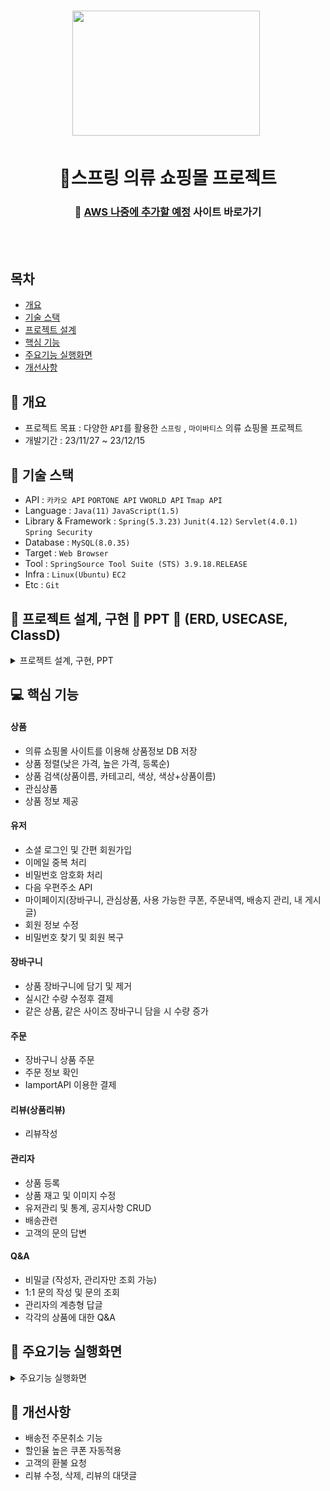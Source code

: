 <h1 align='center'> <img src='https://cdn-icons-png.flaticon.com/512/5208/5208370.png' style='width: 300px; height: 200px;'>&nbsp;</h1>
<h1  align='center'>👕스프링 의류 쇼핑몰 프로젝트</h1>
<div align='center'>
  <h3>
    🔗 <a href="">AWS 나중에 추가할 예정</a> 사이트 바로가기
  </h3>
</div>
<br/><br/>



## 목차
- [개요](https://github.com/appcoding-ux/Project#-개요)
- [기술 스택](https://github.com/appcoding-ux/Project#-기술-스택)
- [프로젝트 설계](https://github.com/appcoding-ux/Project#-프로젝트-설계)
- [핵심 기능](https://github.com/appcoding-ux/Project#-핵심-기능)
- [주요기능 실행화면](https://github.com/appcoding-ux/Project#-주요기능-실행화면)
- [개선사항](https://github.com/appcoding-ux/Project#-개선사항)
  


## 🚩 개요
- 프로젝트 목표 : 다양한 `API`를 활용한 `스프링` , `마이바티스` 의류 쇼핑몰 프로젝트
- 개발기간 : 23/11/27 ~ 23/12/15



## 🔧 기술 스택
- API : `카카오 API` `PORTONE API` `VWORLD API` `Tmap API`
- Language : `Java(11)` `JavaScript(1.5)`
- Library & Framework : `Spring(5.3.23)` `Junit(4.12)` `Servlet(4.0.1)` `Spring Security`
- Database : `MySQL(8.0.35)`
- Target : `Web Browser`
- Tool : `SpringSource Tool Suite (STS) 3.9.18.RELEASE`
- Infra : `Linux(Ubuntu)` `EC2`
- Etc : `Git`

  

## 👾 프로젝트 설계, 구현 📂 PPT 📂 (ERD, USECASE, ClassD)



<details><summary>프로젝트 설계, 구현, PPT</summary>   
<div align="center">          

| **![1](https://github.com/appcoding-ux/Spring_Project/assets/112378228/f971a5b3-50ae-44b5-a266-27b5bf3a927e)** | **![2](https://github.com/appcoding-ux/Spring_Project/assets/112378228/be6b6fbb-30df-4f8e-876a-60b5026afa1b)** |
| :------: |  :------: |
| ![3](https://github.com/appcoding-ux/Spring_Project/assets/112378228/9cfa9084-5055-4cb9-93e7-93b0297d61f1) | ![4](https://github.com/appcoding-ux/Spring_Project/assets/112378228/ba72d5e3-537e-4771-9506-9e2cfa7acf43) |
| ![5](https://github.com/appcoding-ux/Spring_Project/assets/112378228/e7179dec-e3a2-4489-addf-b8b4c5d3bdf9) | ![6](https://github.com/appcoding-ux/Spring_Project/assets/112378228/8f904d73-bf27-406e-b140-cded26ec39cf) |
| ![7](https://github.com/appcoding-ux/Spring_Project/assets/112378228/2befd89b-8fb3-4d03-a2eb-6ad214927680) | ![8](https://github.com/appcoding-ux/Spring_Project/assets/112378228/1efe9f3e-06d9-44b6-b052-6ca941578875) |
| ![9](https://github.com/appcoding-ux/Spring_Project/assets/112378228/0eea800a-5479-491d-b5ec-6df98326a27d) | ![10](https://github.com/appcoding-ux/Spring_Project/assets/112378228/844a3741-10cf-46a5-b268-36c6d312829a) |
| ![11](https://github.com/appcoding-ux/Spring_Project/assets/112378228/cb807e27-e6c5-40c4-894a-65cc5d9be214) | ![12](https://github.com/appcoding-ux/Spring_Project/assets/112378228/ee0c6e0e-8342-4d2c-84cc-669a1a68fc99) |
| ![13](https://github.com/appcoding-ux/Spring_Project/assets/112378228/c49273a5-8d53-473d-b3c8-dc19f9627d34) | ![14](https://github.com/appcoding-ux/Spring_Project/assets/112378228/90c2de8e-0f80-4e84-8682-f39900ca62c1) |
| ![15](https://github.com/appcoding-ux/Spring_Project/assets/112378228/e90b1e2f-7585-450e-9e13-67041612036f) | ![16](https://github.com/appcoding-ux/Spring_Project/assets/112378228/b7ae5d4a-8fea-4504-88bf-bf04919dc7fd) |
| ![17](https://github.com/appcoding-ux/Spring_Project/assets/112378228/e40e5a54-9c85-45f5-b348-55d55ba83669) | ![18](https://github.com/appcoding-ux/Spring_Project/assets/112378228/7d1756e5-56f0-4322-9473-17431f4a4003) |
| ![19](https://github.com/appcoding-ux/Spring_Project/assets/112378228/19d5028c-66bc-48a1-982e-8b9ac1c5f899) | ![20](https://github.com/appcoding-ux/Spring_Project/assets/112378228/fd96337e-4837-42f6-8013-3d7f13c22e70) |
| ![21](https://github.com/appcoding-ux/Spring_Project/assets/112378228/26dc8263-38ec-4286-a38a-59cf841e19c0) | ![22](https://github.com/appcoding-ux/Spring_Project/assets/112378228/668c3852-bdec-4b29-b160-274bab6ff1d3) |
| ![23](https://github.com/appcoding-ux/Spring_Project/assets/112378228/dbef56b6-6967-407c-8fba-7fd60202d79a) | ![24](https://github.com/appcoding-ux/Spring_Project/assets/112378228/1d0bd61e-3445-4624-82ad-aad803b2d473) |
| ![25](https://github.com/appcoding-ux/Spring_Project/assets/112378228/75533c84-2e3a-4e4b-ad80-79646df0f716) | ![26](https://github.com/appcoding-ux/Spring_Project/assets/112378228/67f92d40-50db-49ab-ac8b-c5bea2b5ba5f) |
| ![27](https://github.com/appcoding-ux/Spring_Project/assets/112378228/9deea9e0-0087-490a-ab36-e4471050622a) | ![28](https://github.com/appcoding-ux/Spring_Project/assets/112378228/d8eab065-eb06-4ea7-9919-4ceb78c0df3f) |
| ![29](https://github.com/appcoding-ux/Spring_Project/assets/112378228/2a11a800-f0f1-412b-823a-214f17e818c5) | ![30](https://github.com/appcoding-ux/Spring_Project/assets/112378228/a7ea314f-8984-4b20-ba86-83e108bc197e) |
| ![31](https://github.com/appcoding-ux/Spring_Project/assets/112378228/89bef6b9-9288-48aa-be61-f6acb35096ed) | ![32](https://github.com/appcoding-ux/Spring_Project/assets/112378228/68ce8a9a-7232-462c-aff1-8ab82f0f30ef) |
| ![33](https://github.com/appcoding-ux/Spring_Project/assets/112378228/f2bacbbc-4d45-4545-a1be-6aa946800869) | ![34](https://github.com/appcoding-ux/Spring_Project/assets/112378228/1072ce9e-b869-4a04-8fd1-bde791462199) |
| ![35](https://github.com/appcoding-ux/Spring_Project/assets/112378228/1f39770b-08ae-4137-85fb-523cee08fe60) | ![36](https://github.com/appcoding-ux/Spring_Project/assets/112378228/df08b568-581e-4d82-bf6d-3d1f9b1a0e4f) |
| ![37](https://github.com/appcoding-ux/Spring_Project/assets/112378228/e7295407-2a55-4295-901a-4c069e264252) | ![38](https://github.com/appcoding-ux/Spring_Project/assets/112378228/0c6703f4-0332-496d-851d-334296242bea) |
| ![39](https://github.com/appcoding-ux/Spring_Project/assets/112378228/038afdeb-ad33-4d9e-ae7a-66677f95f3a2) | ![40](https://github.com/appcoding-ux/Spring_Project/assets/112378228/606ff317-b13a-47b0-8fc0-15ddbb94e121) |
| ![41](https://github.com/appcoding-ux/Spring_Project/assets/112378228/956e9cff-b3f3-4c71-b7d3-e59acdb2ce05) | ![42](https://github.com/appcoding-ux/Spring_Project/assets/112378228/8745b28f-f9a8-4efb-9e83-0bed3a60e329) |
| ![43](https://github.com/appcoding-ux/Spring_Project/assets/112378228/d35597a7-b0e2-4017-8050-3b1386bc1380) | ![44](https://github.com/appcoding-ux/Spring_Project/assets/112378228/110c8c35-08a4-4a2d-a7a3-71f27626c9a8) |
| ![45](https://github.com/appcoding-ux/Spring_Project/assets/112378228/288c4d3e-3f28-4ffe-b4b4-3dead14315d5) | ![46](https://github.com/appcoding-ux/Spring_Project/assets/112378228/32e4e7bb-addc-4034-8198-11c60ecd4931) |
| ![47](https://github.com/appcoding-ux/Spring_Project/assets/112378228/5aea7ff6-bbdb-4f73-b8f6-926f762ef952) | ![48](https://github.com/appcoding-ux/Spring_Project/assets/112378228/a7cd0c5b-f584-4415-bb47-c9b806b96354) |
| ![49](https://github.com/appcoding-ux/Spring_Project/assets/112378228/ccdc39e0-4fe1-4121-b2e9-792edd6ba29f) | ![50](https://github.com/appcoding-ux/Spring_Project/assets/112378228/e6aadbe3-62aa-470c-bada-df058680b5a1) |
| ![51](https://github.com/appcoding-ux/Spring_Project/assets/112378228/fd6d3416-411f-4b4b-9b62-12d575ec8db1) | ![52](https://github.com/appcoding-ux/Spring_Project/assets/112378228/e49df29c-57e1-405f-9c6e-9d1891bea08c) |
| ![53](https://github.com/appcoding-ux/Spring_Project/assets/112378228/418d7533-9480-4fc4-96e3-112dc8d314f7) | ![54](https://github.com/appcoding-ux/Spring_Project/assets/112378228/367852f8-46b6-4bda-a8a7-8509683060c8) |
| ![55](https://github.com/appcoding-ux/Spring_Project/assets/112378228/eacc3152-b3e7-4617-bde1-573abf6cf94b) | ![56](https://github.com/appcoding-ux/Spring_Project/assets/112378228/df08635d-0295-45cf-953f-0902b6f39fec) |
| ![57](https://github.com/appcoding-ux/Spring_Project/assets/112378228/4d43da1d-d00b-460d-b594-d902eba893de) | ![58](https://github.com/appcoding-ux/Spring_Project/assets/112378228/d8e01baf-57a8-4d32-b87f-870df3281e64) |
| ![59](https://github.com/appcoding-ux/Spring_Project/assets/112378228/f9da30e3-f59a-4d2c-a1b2-d0e3b969bbe0) | ![60](https://github.com/appcoding-ux/Spring_Project/assets/112378228/b9eff1b1-a358-49e5-a45d-ad3f5fbb6521) |
| ![61](https://github.com/appcoding-ux/Spring_Project/assets/112378228/42332779-7bf5-48f8-a30c-c65e97db7848) | ![62](https://github.com/appcoding-ux/Spring_Project/assets/112378228/fd7dc545-f63a-4faa-bb11-93710e380b26) |
| ![63](https://github.com/appcoding-ux/Spring_Project/assets/112378228/00f347be-f96c-4c2c-b552-e96d3452f263) | ![64](https://github.com/appcoding-ux/Spring_Project/assets/112378228/0024a068-374e-4da1-8841-cc653727586f) |
| ![65](https://github.com/appcoding-ux/Spring_Project/assets/112378228/58617429-be98-4830-a962-957da8e77116) | ![66](https://github.com/appcoding-ux/Spring_Project/assets/112378228/ef7db2bb-1702-4a8a-8247-0d7f73822df9) |
| ![67](https://github.com/appcoding-ux/Spring_Project/assets/112378228/252b8569-69d8-4f08-ad6c-dc2b0c039a9f) | ![68](https://github.com/appcoding-ux/Spring_Project/assets/112378228/ccf0bdc8-fe20-420c-bad6-3740bb900de0) |
| ![69](https://github.com/appcoding-ux/Spring_Project/assets/112378228/08491d34-69d3-4388-bf72-f02fe3821bee) | ![70](https://github.com/appcoding-ux/Spring_Project/assets/112378228/f28aa1b6-a9f6-4a78-94cf-4f3b0ac1e774) |
| ![71](https://github.com/appcoding-ux/Spring_Project/assets/112378228/1adfbe26-13ae-4bc0-a297-e3191f893548) | ![72](https://github.com/appcoding-ux/Spring_Project/assets/112378228/08c34218-f13f-4bc5-83ea-4498d5ec3954) |
| ![73](https://github.com/appcoding-ux/Spring_Project/assets/112378228/fd982e92-351d-47cb-a0f2-10ca49fb6a3a) | ![74](https://github.com/appcoding-ux/Spring_Project/assets/112378228/b339908b-2e28-40c7-aa80-8f6ab2e1d9b7) |
| ![75](https://github.com/appcoding-ux/Spring_Project/assets/112378228/ff2c9fd7-5d4f-4386-bc65-abce5e62febc) | ![76](https://github.com/appcoding-ux/Spring_Project/assets/112378228/96992d7e-40a6-420c-a68b-b26ad6be0a7b) |
| ![77](https://github.com/appcoding-ux/Spring_Project/assets/112378228/1762c19e-38fb-4527-9057-9d5c4d3e2052)

</div>
</details>

## 💻 핵심 기능



#### 상품
- 의류 쇼핑몰 사이트를 이용해 상품정보 DB 저장
- 상품 정렬(낮은 가격, 높은 가격, 등록순)
- 상품 검색(상품이름, 카테고리, 색상, 색상+상품이름)
- 관심상품
- 상품 정보 제공

#### 유저
- 소셜 로그인 및 간편 회원가입
- 이메일 중복 처리
- 비밀번호 암호화 처리
- 다음 우편주소 API
- 마이페이지(장바구니, 관심상품, 사용 가능한 쿠폰, 주문내역, 배송지 관리, 내 게시글) 
- 회원 정보 수정
- 비밀번호 찾기 및 회원 복구

#### 장바구니
- 상품 장바구니에 담기 및 제거
- 실시간 수량 수정후 결제
- 같은 상품, 같은 사이즈 장바구니 담을 시 수량 증가

#### 주문
- 장바구니 상품 주문
- 주문 정보 확인
- IamportAPI 이용한 결제

#### 리뷰(상품리뷰)
- 리뷰작성

#### 관리자
- 상품 등록
- 상품 재고 및 이미지 수정
- 유저관리 및 통계, 공지사항 CRUD
- 배송관련
- 고객의 문의 답변

#### Q&A
- 비밀글 (작성자, 관리자만 조회 가능)
- 1:1 문의 작성 및 문의 조회
- 관리자의 계층형 답글
- 각각의 상품에 대한 Q&A
 
## 🎇 주요기능 실행화면

<details>
<summary>주요기능 실행화면</summary>

* **메인 화면**
  * `카테고리` 메뉴를 사용해 카테고리 별로 상품을 확인할 수 있습니다.
    
    ![main](https://github.com/appcoding-ux/Spring_Project/assets/112378228/eb6601b4-c1ac-4661-a6db-30f7589676c5)
    
* **회원가입 및 로그인**
  * 회원가입시 프론트+서버 검증으로 `잘못 입력된 부분`을 다시 보여줍니다.
  
  * `다음 우편주소API`를 이용해 배송을 위한 정확한 주소를 가져올 수 있습니다.
  
    ![join login](https://github.com/appcoding-ux/Spring_Project/assets/112378228/db25a605-4dbe-4208-a8d2-e721fb3b807e)
    
* **회원 복구 및 비밀번호 변경**
  * `이메일 인증`을 통해 비밀번호를 변경할 수 있고 만약 `탈퇴한 회원`은 다시 사이트를 이용할 수 있습니다.
 
    ![Restoring Membership](https://github.com/appcoding-ux/project_annotation/assets/112378228/f1b88a8b-f856-47d0-b0ee-177d26d38f9d)
* **상품 상세 조회 및 좋아요**
  * 상품 목록에서 상품의 사진을 클릭하면 `상품 상세 정보` 를 확인할 수 있습니다.
 
    ![iteminfo](https://github.com/appcoding-ux/project_annotation/assets/112378228/d2ea7214-140f-4702-9dce-7e6dcfae09ae)

  * `상품 상세` 페이지에서 좋아요(추천)을 할 수 있습니다.

    ![iteminfo_wishList](https://github.com/appcoding-ux/project_annotation/assets/112378228/eb29ae4a-2333-4a27-8f40-7997f11b5928)

* **리뷰(한줄평) 작성**
  * `상품 상세` 페이지에서 리뷰를 등록할 수 있습니다.
  * `구매고객` 만 리뷰를 등록할 수 있습니다.
    
    ![iteminfo_itemReview_buy](https://github.com/appcoding-ux/project_annotation/assets/112378228/b1e9060c-9149-4854-a6f0-64cb025f98d3)
 
  * `구매`를 하지 않으면 리뷰를 등록할 수 없습니다.
    
    ![iteminfo_itemReview_nonebuy](https://github.com/appcoding-ux/project_annotation/assets/112378228/44012fd8-810c-4b05-9a05-65db268788bd)
    
* **장바구니**
  * `상품 상세보기` 에서 `장바구니 상품 추가`가 가능합니다.

    ![The shard - 장바구니상품추가](https://github.com/appcoding-ux/Spring_Project/assets/112378228/bce24c50-3627-4395-b33a-f47a31fa8ff1)
  * `장바구니` 메뉴에서 추가한 상품의 확인 및 수량변경이 가능합니다.

    ![Cart - 수량조정](https://github.com/appcoding-ux/Spring_Project/assets/112378228/d2db0ff5-95ac-49cd-aef7-46c98e938d29)

  * `상품 전체 삭제`와 `상품 선택 삭제`가 가능합니다.
    * **선택삭제**
      ![Cart - 선택삭제](https://github.com/appcoding-ux/Spring_Project/assets/112378228/c4b5d8ee-4e73-401a-a024-d4ef33d5988c)

    * **전체삭제**
      
* **바로구매**
  * `상품 상세 페이지` 에서 `바로구매` 버튼으로 빠르게 `주문`이 가능합니다.

    ![item -  바로주문작성](https://github.com/appcoding-ux/Spring_Project/assets/112378228/4a8e21b8-656e-4a09-9e23-5976478e8685)
* **주문하기**
  * `주문페이지`에서 `쿠폰사용` 및 `적립금 사용`이 가능합니다.
    * **쿠폰사용**
      ![check out - 쿠폰사용](https://github.com/appcoding-ux/Spring_Project/assets/112378228/16376995-6363-4aa6-9374-ec42820cf812)
  
    * **적립금 사용**
      ![check out - 적립금사용](https://github.com/appcoding-ux/Spring_Project/assets/112378228/fc57f4ad-ba2a-432a-af75-5493033f489b)
      
  * 배송지 변경 시 `주소저장`을 할 수 있고 `배송메세지`를 설정할 수 있습니다.

    ![check out - 주소저장 배송메세지](https://github.com/appcoding-ux/Spring_Project/assets/112378228/b4b7375d-8bbe-4454-9fff-5ae284e9ee2f)
* **결제하기**
  * `결제하기` 를 누르면 IamportAPI와 연동된 kg이니시스 결제페이지로 이동합니다.
 
    ![check out - 결제완료](https://github.com/appcoding-ux/Spring_Project/assets/112378228/b14e0f7b-d99a-4401-90a7-f910cffe406e)
  * 결제가 완료되면 `결제 내역` 메뉴에서 결제 정보를 확인할 수 있습니다.

    ![check out - 결제완료후](https://github.com/appcoding-ux/Spring_Project/assets/112378228/1eecb83f-e472-480b-be46-70dd7404da56)
* **관리자 페이지**

  * `제품관리` 메뉴에서 상품을 등록하거나 재고 및 이미지등을, 수정, 삭제 할 수 있습니다.

    ![admin_item](https://github.com/appcoding-ux/Spring_Project/assets/112378228/630e74f5-6317-45a0-89a0-ef3c6386a215)
  * `고객관리` 메뉴에서 비정상적인 고객을 비활성화 처리할 수 있습니다.
  
    ![admin_member](https://github.com/appcoding-ux/Spring_Project/assets/112378228/8168ce93-7290-412f-a398-e4aae13f7e9c)
  * `공지사항` 메뉴에서 공지사항 등록, 수정, 삭제 할 수 있습니다.

    ![admin_notice](https://github.com/appcoding-ux/Spring_Project/assets/112378228/82683f62-5dbd-4da4-b8dc-bbcba9cc508e)
  * `통계` 메뉴에서 나이대를 비교해 도충한 통계를 확인할 수 있습니다.
    
    ![admin_statistics](https://github.com/appcoding-ux/Spring_Project/assets/112378228/43232703-908f-4f1c-8065-fb481546005e)
  * `문의답변` 메뉴에서 현재 답변하지 않은 문의들을 답변할 수 있습니다.

    ![admin_enswer](https://github.com/appcoding-ux/Spring_Project/assets/112378228/ff1ef7f4-c1ef-4b48-856e-f482887f5c58)
* **Q&A**
  * `Q&A` 메뉴에서 회원은 문의를 등록힐 수 있습니다.
  * 만약 더 궁금한 점이 있을 때 `재문의`를 할 수 있습니다. (단, 관리자가 답변을 했을 경우에만 가능합니다.)

    ![q a_1](https://github.com/appcoding-ux/Spring_Project/assets/112378228/e121d592-760f-4c43-8e42-edc788beab67)
  
    ![q a_2](https://github.com/appcoding-ux/Spring_Project/assets/112378228/5a4d59cd-3416-4f26-8790-ba359ad98d76)

* **상품 Q&A**
  * `상세페이지`에서 해당 상품에 대해 문의를 작성할 수 있습니다.
    
  ![iteminfo_itemQnA](https://github.com/appcoding-ux/project_annotation/assets/112378228/0909d519-e3d9-4174-a421-7d8eec06d95f)

</details>


## 🌄 개선사항
- 배송전 주문취소 기능
- 할인율 높은 쿠폰 자동적용
- 고객의 환불 요청
- 리뷰 수정, 삭제, 리뷰의 대댓글
